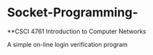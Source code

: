 # Socket-Programming-
**CSCI 4761 Introduction to Computer Networks

A simple on-line login verification program
